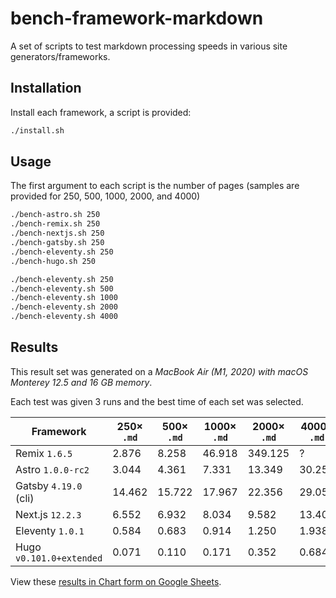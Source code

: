 # bench-framework-markdown

A set of scripts to test markdown processing speeds in various site generators/frameworks.

## Installation

Install each framework, a script is provided:

```sh
./install.sh
```

## Usage

The first argument to each script is the number of pages (samples are provided for 250, 500, 1000, 2000, and 4000)

```sh
./bench-astro.sh 250
./bench-remix.sh 250
./bench-nextjs.sh 250
./bench-gatsby.sh 250
./bench-eleventy.sh 250
./bench-hugo.sh 250

./bench-eleventy.sh 250
./bench-eleventy.sh 500
./bench-eleventy.sh 1000
./bench-eleventy.sh 2000
./bench-eleventy.sh 4000
```

## Results

This result set was generated on a _MacBook Air (M1, 2020) with macOS Monterey 12.5 and 16 GB memory_.

Each test was given 3 runs and the best time of each set was selected.

|Framework|250× `.md`|500× `.md`|1000× `.md`|2000× `.md`|4000× `.md`|
|---|---|---|---|---|---|
|Remix `1.6.5`|2.876|8.258|46.918|349.125|?|
|Astro `1.0.0-rc2`|3.044|4.361|7.331|13.349|30.258|
|Gatsby `4.19.0` (cli)|14.462|15.722|17.967|22.356|29.059|
|Next.js `12.2.3`|6.552|6.932|8.034|9.582|13.409|
|Eleventy `1.0.1`|0.584|0.683|0.914|1.250|1.938|
|Hugo `v0.101.0+extended`|0.071|0.110|0.171|0.352|0.684|

View these [results in Chart form on Google Sheets](https://docs.google.com/spreadsheets/d/1wFWKkpNRsToixdGyWeznA8xaUB0ZJggpLiTPLnaeL4k/).
